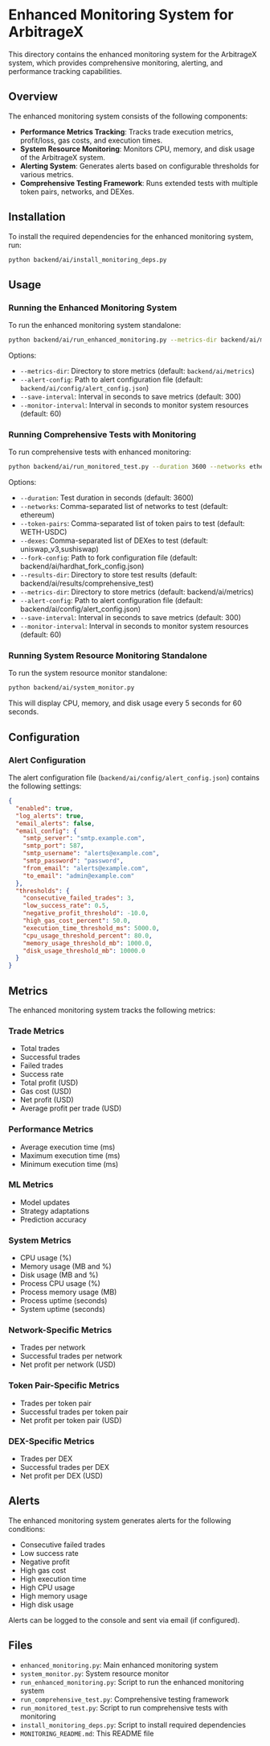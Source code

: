 # Enhanced Monitoring System for ArbitrageX

This directory contains the enhanced monitoring system for the ArbitrageX system, which provides comprehensive monitoring, alerting, and performance tracking capabilities.

## Overview

The enhanced monitoring system consists of the following components:

- **Performance Metrics Tracking**: Tracks trade execution metrics, profit/loss, gas costs, and execution times.
- **System Resource Monitoring**: Monitors CPU, memory, and disk usage of the ArbitrageX system.
- **Alerting System**: Generates alerts based on configurable thresholds for various metrics.
- **Comprehensive Testing Framework**: Runs extended tests with multiple token pairs, networks, and DEXes.

## Installation

To install the required dependencies for the enhanced monitoring system, run:

```bash
python backend/ai/install_monitoring_deps.py
```

## Usage

### Running the Enhanced Monitoring System

To run the enhanced monitoring system standalone:

```bash
python backend/ai/run_enhanced_monitoring.py --metrics-dir backend/ai/metrics --save-interval 300 --monitor-interval 60
```

Options:
- `--metrics-dir`: Directory to store metrics (default: `backend/ai/metrics`)
- `--alert-config`: Path to alert configuration file (default: `backend/ai/config/alert_config.json`)
- `--save-interval`: Interval in seconds to save metrics (default: 300)
- `--monitor-interval`: Interval in seconds to monitor system resources (default: 60)

### Running Comprehensive Tests with Monitoring

To run comprehensive tests with enhanced monitoring:

```bash
python backend/ai/run_monitored_test.py --duration 3600 --networks ethereum --token-pairs WETH-USDC --dexes uniswap_v3,sushiswap
```

Options:
- `--duration`: Test duration in seconds (default: 3600)
- `--networks`: Comma-separated list of networks to test (default: ethereum)
- `--token-pairs`: Comma-separated list of token pairs to test (default: WETH-USDC)
- `--dexes`: Comma-separated list of DEXes to test (default: uniswap_v3,sushiswap)
- `--fork-config`: Path to fork configuration file (default: backend/ai/hardhat_fork_config.json)
- `--results-dir`: Directory to store test results (default: backend/ai/results/comprehensive_test)
- `--metrics-dir`: Directory to store metrics (default: backend/ai/metrics)
- `--alert-config`: Path to alert configuration file (default: backend/ai/config/alert_config.json)
- `--save-interval`: Interval in seconds to save metrics (default: 300)
- `--monitor-interval`: Interval in seconds to monitor system resources (default: 60)

### Running System Resource Monitoring Standalone

To run the system resource monitor standalone:

```bash
python backend/ai/system_monitor.py
```

This will display CPU, memory, and disk usage every 5 seconds for 60 seconds.

## Configuration

### Alert Configuration

The alert configuration file (`backend/ai/config/alert_config.json`) contains the following settings:

```json
{
  "enabled": true,
  "log_alerts": true,
  "email_alerts": false,
  "email_config": {
    "smtp_server": "smtp.example.com",
    "smtp_port": 587,
    "smtp_username": "alerts@example.com",
    "smtp_password": "password",
    "from_email": "alerts@example.com",
    "to_email": "admin@example.com"
  },
  "thresholds": {
    "consecutive_failed_trades": 3,
    "low_success_rate": 0.5,
    "negative_profit_threshold": -10.0,
    "high_gas_cost_percent": 50.0,
    "execution_time_threshold_ms": 5000.0,
    "cpu_usage_threshold_percent": 80.0,
    "memory_usage_threshold_mb": 1000.0,
    "disk_usage_threshold_mb": 10000.0
  }
}
```

## Metrics

The enhanced monitoring system tracks the following metrics:

### Trade Metrics
- Total trades
- Successful trades
- Failed trades
- Success rate
- Total profit (USD)
- Gas cost (USD)
- Net profit (USD)
- Average profit per trade (USD)

### Performance Metrics
- Average execution time (ms)
- Maximum execution time (ms)
- Minimum execution time (ms)

### ML Metrics
- Model updates
- Strategy adaptations
- Prediction accuracy

### System Metrics
- CPU usage (%)
- Memory usage (MB and %)
- Disk usage (MB and %)
- Process CPU usage (%)
- Process memory usage (MB)
- Process uptime (seconds)
- System uptime (seconds)

### Network-Specific Metrics
- Trades per network
- Successful trades per network
- Net profit per network (USD)

### Token Pair-Specific Metrics
- Trades per token pair
- Successful trades per token pair
- Net profit per token pair (USD)

### DEX-Specific Metrics
- Trades per DEX
- Successful trades per DEX
- Net profit per DEX (USD)

## Alerts

The enhanced monitoring system generates alerts for the following conditions:

- Consecutive failed trades
- Low success rate
- Negative profit
- High gas cost
- High execution time
- High CPU usage
- High memory usage
- High disk usage

Alerts can be logged to the console and sent via email (if configured).

## Files

- `enhanced_monitoring.py`: Main enhanced monitoring system
- `system_monitor.py`: System resource monitor
- `run_enhanced_monitoring.py`: Script to run the enhanced monitoring system
- `run_comprehensive_test.py`: Comprehensive testing framework
- `run_monitored_test.py`: Script to run comprehensive tests with monitoring
- `install_monitoring_deps.py`: Script to install required dependencies
- `MONITORING_README.md`: This README file 